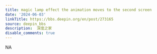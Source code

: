 ```yaml
---
title: magic lamp effect the animation moves to the second screen
date: '2024-06-03'
linkTitle: https://bbs.deepin.org/en/post/273165
source: deepin_bbs
description:  深度之家 
disable_comments: true
---
```

NA
